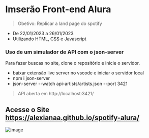 # Imserão Front-end Alura

> Obetivo: Replicar a land page do spotify

- De 22/01/2023 a 26/01/2023
- Utilizando HTML, CSS e Javascript

### Uso de um simulador de API com o json-server

Para fazer buscas no site, clone o repositório e inicie o servidor.

- baixar extensão live server no vscode e iniciar o servidor local
- npm i json-server
- json-server --watch api-artists/artists.json --port 3421

> API aberta em http://localhost:3421/

## Acesse o Site https://alexianaa.github.io/spotify-alura/

![image](https://github.com/alexianaa/spotify-alura/assets/61877198/945b05da-61e3-42ab-9624-7611658ed270)
